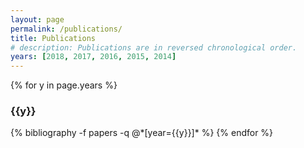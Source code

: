 ```yaml
---
layout: page
permalink: /publications/
title: Publications
# description: Publications are in reversed chronological order.
years: [2018, 2017, 2016, 2015, 2014]
---
```


{% for y in page.years %}
  <h3 class="year">{{y}}</h3>
  {% bibliography -f papers -q @*[year={{y}}]* %}
{% endfor %}
